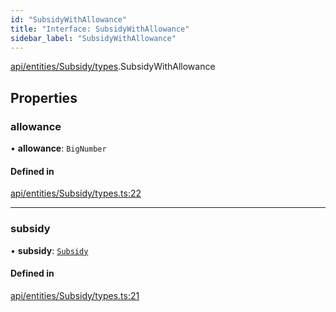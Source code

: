 ```yaml
---
id: "SubsidyWithAllowance"
title: "Interface: SubsidyWithAllowance"
sidebar_label: "SubsidyWithAllowance"
---
```


[api/entities/Subsidy/types](../../../../../../modules/API/Entities/Subsidy/Types/Types.md).SubsidyWithAllowance

## Properties

### allowance

• **allowance**: `BigNumber`

#### Defined in

[api/entities/Subsidy/types.ts:22](https://github.com/PolymeshAssociation/polymesh-sdk/blob/95e180d2/src/api/entities/Subsidy/types.ts#L22)

___

### subsidy

• **subsidy**: [`Subsidy`](../../../../../../classes/API/Entities/Subsidy/Subsidy.md)

#### Defined in

[api/entities/Subsidy/types.ts:21](https://github.com/PolymeshAssociation/polymesh-sdk/blob/95e180d2/src/api/entities/Subsidy/types.ts#L21)
